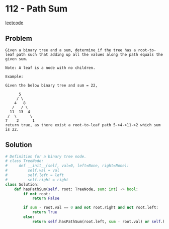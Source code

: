 # 112 - Path Sum

[leetcode](https://leetcode.com/problems/path-sum/)

## Problem

    Given a binary tree and a sum, determine if the tree has a root-to-leaf path such that adding up all the values along the path equals the given sum.
    
    Note: A leaf is a node with no children.
    
    Example:
    
    Given the below binary tree and sum = 22,
    
          5
         / \
        4   8
       /   / \
      11  13  4
     /  \      \
    7    2      1
    return true, as there exist a root-to-leaf path 5->4->11->2 which sum is 22.

## Solution

```python
# Definition for a binary tree node.
# class TreeNode:
#     def __init__(self, val=0, left=None, right=None):
#         self.val = val
#         self.left = left
#         self.right = right
class Solution:
    def hasPathSum(self, root: TreeNode, sum: int) -> bool:
        if not root:
            return False

        if sum - root.val == 0 and not root.right and not root.left:
            return True
        else:
            return self.hasPathSum(root.left, sum - root.val) or self.hasPathSum(root.right, sum-root.val)
```

